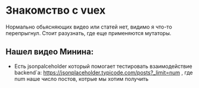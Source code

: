# Знакомство с vuex
Нормально обьясняющих видео или статей нет, видимо я что-то перепрыгнул. Стоит разузнать, где еще применяются мутаторы.

## Нашел видео Минина:
- Есть jsonpalceholder который помогает тестировать взаимодействие backend`a:
https://jsonplaceholder.typicode.com/posts?_limit=num , где num наше число постов, котрые мы хотим получить